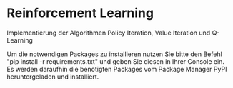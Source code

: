 # Reinforcement Learning
Implementierung der Algorithmen Policy Iteration, Value Iteration und Q-Learning

Um die notwendigen Packages zu installieren nutzen Sie bitte den Befehl "pip install -r requirements.txt" und geben Sie diesen in Ihrer Console ein. 
Es werden daraufhin die benötigten Packages vom Package Manager PyPI heruntergeladen und installiert.